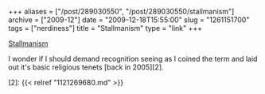 +++
aliases = ["/post/289030550", "/post/289030550/stallmanism"]
archive = ["2009-12"]
date = "2009-12-18T15:55:00"
slug = "1261151700"
tags = ["nerdiness"]
title = "Stallmanism"
type = "link"
+++

[Stallmanism][1]

I wonder if I should demand recognition seeing as I coined the term and
laid out it's basic religious tenets [back in 2005][2].

[1]: http://www.stallmanism.org/
[2]: {{< relref "1121269680.md" >}}
